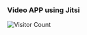 ### Video APP using Jitsi

![Visitor Count](https://shields.io/badge/dynamic/json?url=https://visitor-badge.glitch.me/badge?page_id=your-username.visitor-badge)
